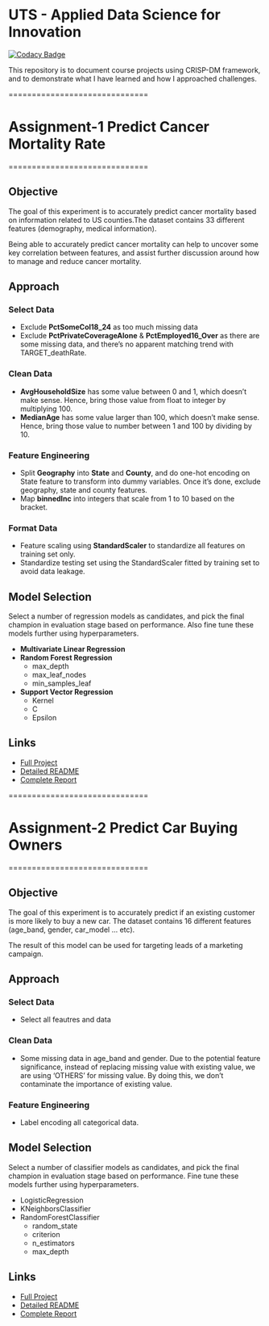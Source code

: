 # UTS - Applied Data Science for Innovation
[![Codacy Badge](https://api.codacy.com/project/badge/Grade/87173adee17848bb9dcc12cf495135d4)](https://app.codacy.com/gh/rudecat/UTS-adsi?utm_source=github.com&utm_medium=referral&utm_content=rudecat/UTS-adsi&utm_campaign=Badge_Grade)

This repository is to document course projects using CRISP-DM framework, and to demonstrate what I have learned and how I approached challenges.

==============================
# Assignment-1 Predict Cancer Mortality Rate
==============================
## Objective
The goal of this experiment is to accurately predict cancer mortality based on information related to US counties.The dataset contains 33 different features (demography, medical information).

Being able to accurately predict cancer mortality can help to uncover some key correlation between features, and assist further discussion around how to manage and reduce cancer mortality.
## Approach
### Select Data
- Exclude **PctSomeCol18_24** as too much missing data
- Exclude **PctPrivateCoverageAlone** & **PctEmployed16_Over** as there are some missing data, and there’s no apparent matching trend with TARGET_deathRate.
### Clean Data
- **AvgHouseholdSize** has some value between 0 and 1, which doesn’t make sense. Hence, bring those value from float to integer by multiplying 100.
- **MedianAge** has some value larger than 100, which doesn’t make sense. Hence, bring those value to number between 1 and 100 by dividing by 10.
### Feature Engineering
- Split **Geography** into **State** and **County**, and do one-hot encoding on State feature to transform into dummy variables. Once it’s done, exclude geography, state and county features.
- Map **binnedInc** into integers that scale from 1 to 10 based on the bracket.
### Format Data
- Feature scaling using **StandardScaler** to standardize all features on
training set only.
- Standardize testing set using the StandardScaler fitted by training set to avoid data leakage.
## Model Selection
Select a number of regression models as candidates, and pick the final champion in evaluation stage based on performance. Also fine tune these models further using hyperparameters.
- **Multivariate Linear Regression**
- **Random Forest Regression**
  - max_depth
  - max_leaf_nodes
  - min_samples_leaf
- **Support Vector Regression**
  - Kernel
  - C
  - Epsilon
## Links
- [Full Project](assignment-1/)
- [Detailed README](assignment-1/README.md)
- [Complete Report](assignment-1/reports/Assignment%20D%20-%20KaiPing%20Wang.pdf)

==============================
# Assignment-2 Predict Car Buying Owners
==============================
## Objective
The goal of this experiment is to accurately predict if an existing customer is more likely to buy a new car. The dataset contains 16 different features (age_band, gender, car_model ... etc).

The result of this model can be used for targeting leads of a marketing campaign.
## Approach
### Select Data
- Select all feautres and data
### Clean Data
- Some missing data in age_band and gender. Due to the potential feature significance, instead of replacing missing value with existing value, we are using ‘OTHERS’ for missing value. By doing this, we don’t contaminate the importance of existing value.
### Feature Engineering
- Label encoding all categorical data.
## Model Selection
Select a number of classifier models as candidates, and pick the final champion in evaluation stage based on performance. Fine tune these models further using hyperparameters.
- LogisticRegression
- KNeighborsClassifier
- RandomForestClassifier
  - random_state
  - criterion
  - n_estimators
  - max_depth
## Links
- [Full Project](assignment-2/)
- [Detailed README](assignment-2/README.md)
- [Complete Report](assignment-2/reports/Assignment%202%20-%20KaiPing%20Wang.pdf)
